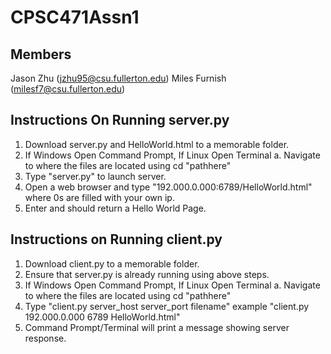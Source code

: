 # CPSC471Assn1

## Members
Jason Zhu (jzhu95@csu.fullerton.edu)
Miles Furnish (milesf7@csu.fullerton.edu)

## Instructions On Running server.py
1. Download server.py and HelloWorld.html to a memorable folder.
2. If Windows Open Command Prompt, If Linux Open Terminal
  a. Navigate to where the files are located using cd "pathhere"
3. Type "server.py" to launch server.
4. Open a web browser and type "192.000.0.000:6789/HelloWorld.html" where 0s are filled with your own ip.
5. Enter and should return a Hello World Page.

## Instructions on Running client.py
1. Download client.py to a memorable folder.
2. Ensure that server.py is already running using above steps.
3. If Windows Open Command Prompt, If Linux Open Terminal
  a. Navigate to where the files are located using cd "pathhere"
4. Type "client.py server_host server_port filename" example "client.py 192.000.0.000 6789 HelloWorld.html"
5. Command Prompt/Terminal will print a message showing server response.
